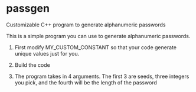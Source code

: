 # passgen
Customizable C++ program to generate alphanumeric passwords

This is a simple program you can use to generate alphanumeric passwords.

1) First modify MY_CUSTOM_CONSTANT so that your code generate unique values just for you.

2) Build the code

3) The program takes in 4 arguments. The first 3 are seeds, three integers you pick, 
  and the fourth will be the length of the password
  
  
